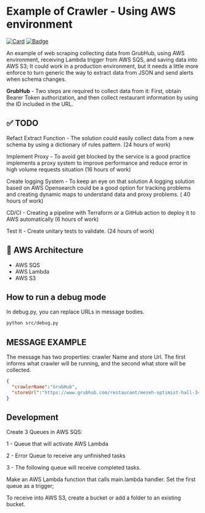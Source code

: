 # Example of Crawler - Using AWS environment

[![Card](https://img.shields.io/badge/Git%20Hub%20-%23323330.svg?&style=for-the-badge&logo=cards%20estrelas&logoColor=black&color=FFB800)](https://github.com/FabioCantarimM/webscrapping)
[![Badge](https://img.shields.io/badge/LinkedIn%20-%23323330.svg?&style=for-the-badge&logo=badges&logoColor=black&color=006DEC)](https://www.linkedin.com/in/fabiocmelo/)

An example of web scraping collecting data from GrubHub, using AWS environment, receiving Lambda trigger from AWS SQS, and saving data into AWS S3; It could work in a production environment, but it needs a little more enforce to turn generic the way to extract data from JSON and send alerts when schema changes.

**GrubHub** - Two steps are required to collect data from it: First, obtain Bearer Token authorization, and then collect restaurant information by using the ID included in the URL.

## ✅ TODO

Refact Extract Function - The solution could easily collect data from a new schema by using a dictionary of rules pattern. (24 hours of work)

Implement Proxy -  To avoid get blocked by the service is a good practice implements a proxy system to improve performance and reduce error in high volume requests situation (16 hours of work)

Create logging System - To keep an eye on that solution A logging solution based on AWS Opensearch could be a good option for tracking problems and creating dynamic maps to understand data and proxy problems. ( 40 hours of work)

CD/CI - Creating a pipeline with Terraform or a GitHub action to deploy it to AWS automatically (6 hours of work)

Test It - Create unitary tests to validate. (24 hours of work)

## 📃 AWS Architecture

- AWS SQS
- AWS Lambda
- AWS S3

## How to run a debug mode

In debug.py, you can replace URLs in message bodies.

```bash
python src/debug.py
```

## MESSAGE EXAMPLE

The message has two properties: crawler Name and store Url. The first informs what crawler will be running, and the second what store will be collected.

```JSON
{
  "crawlerName":"GrubHub",
  "storeUrl":"https://www.grubhub.com/restaurant/mezeh-optimist-hall-340-e-16th-st-unit-r201-charlotte/2809951"
}
```

## Development

Create 3 Queues in AWS SQS:

  1 - Queue that will activate AWS Lambda

  2 - Error Queue to receive any unfinished tasks
  
  3 - The following queue will receive completed tasks.

Make an AWS Lambda function that calls main.lambda handler. Set the first queue as a trigger;

To receive into AWS S3, create a bucket or add a folder to an existing bucket.